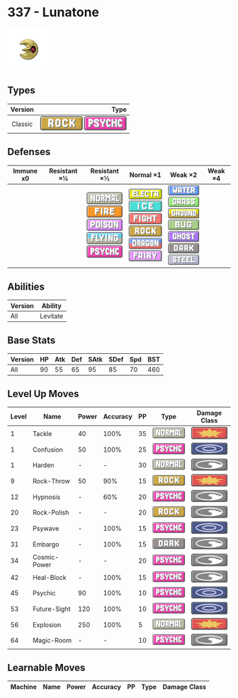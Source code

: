 # 337 - Lunatone

![lunatone](../img/pokemon/337.png)

## Types

| Version | Type                                                                |
| :-----: | ------------------------------------------------------------------: |
| Classic | ![rock](../img/types/rock.png) ![psychic](../img/types/psychic.png) |

## Defenses

| Immune x0 | Resistant ×¼ | Resistant ×½                                                                                                                                                                                 | Normal ×1                                                                                                                                                                                                                         | Weak ×2                                                                                                                                                                                                                                                    | Weak ×4 |
| --------- | ------------ | -------------------------------------------------------------------------------------------------------------------------------------------------------------------------------------------- | --------------------------------------------------------------------------------------------------------------------------------------------------------------------------------------------------------------------------------- | ---------------------------------------------------------------------------------------------------------------------------------------------------------------------------------------------------------------------------------------------------------- | ------- |
|           |              | ![normal](../img/types/normal.png)<br/>![fire](../img/types/fire.png)<br/>![poison](../img/types/poison.png)<br/>![flying](../img/types/flying.png)<br/>![psychic](../img/types/psychic.png) | ![electric](../img/types/electric.png)<br/>![ice](../img/types/ice.png)<br/>![fighting](../img/types/fighting.png)<br/>![rock](../img/types/rock.png)<br/>![dragon](../img/types/dragon.png)<br/>![fairy](../img/types/fairy.png) | ![water](../img/types/water.png)<br/>![grass](../img/types/grass.png)<br/>![ground](../img/types/ground.png)<br/>![bug](../img/types/bug.png)<br/>![ghost](../img/types/ghost.png)<br/>![dark](../img/types/dark.png)<br/>![steel](../img/types/steel.png) |         |

## Abilities

| Version | Ability  |
| ------- | -------- |
| All     | Levitate |

## Base Stats

| Version | HP | Atk | Def | SAtk | SDef | Spd | BST |
| ------- | -- | --- | --- | ---- | ---- | --- | --- |
| All     | 90 | 55  | 65  | 95   | 85   | 70  | 460 |

## Level Up Moves

| Level | Name         | Power | Accuracy | PP | Type                                 | Damage Class                           |
| ----- | ------------ | ----- | -------- | -- | ------------------------------------ | -------------------------------------- |
| 1     | Tackle       | 40    | 100%     | 35 | ![normal](../img/types/normal.png)   | ![physical](../img/types/physical.png) |
| 1     | Confusion    | 50    | 100%     | 25 | ![psychic](../img/types/psychic.png) | ![special](../img/types/special.png)   |
| 1     | Harden       | -     | -        | 30 | ![normal](../img/types/normal.png)   | ![status](../img/types/status.png)     |
| 9     | Rock-Throw   | 50    | 90%      | 15 | ![rock](../img/types/rock.png)       | ![physical](../img/types/physical.png) |
| 12    | Hypnosis     | -     | 60%      | 20 | ![psychic](../img/types/psychic.png) | ![status](../img/types/status.png)     |
| 20    | Rock-Polish  | -     | -        | 20 | ![rock](../img/types/rock.png)       | ![status](../img/types/status.png)     |
| 23    | Psywave      | -     | 100%     | 15 | ![psychic](../img/types/psychic.png) | ![special](../img/types/special.png)   |
| 31    | Embargo      | -     | 100%     | 15 | ![dark](../img/types/dark.png)       | ![status](../img/types/status.png)     |
| 34    | Cosmic-Power | -     | -        | 20 | ![psychic](../img/types/psychic.png) | ![status](../img/types/status.png)     |
| 42    | Heal-Block   | -     | 100%     | 15 | ![psychic](../img/types/psychic.png) | ![status](../img/types/status.png)     |
| 45    | Psychic      | 90    | 100%     | 10 | ![psychic](../img/types/psychic.png) | ![special](../img/types/special.png)   |
| 53    | Future-Sight | 120   | 100%     | 10 | ![psychic](../img/types/psychic.png) | ![special](../img/types/special.png)   |
| 56    | Explosion    | 250   | 100%     | 5  | ![normal](../img/types/normal.png)   | ![physical](../img/types/physical.png) |
| 64    | Magic-Room   | -     | -        | 10 | ![psychic](../img/types/psychic.png) | ![status](../img/types/status.png)     |

## Learnable Moves

| Machine | Name | Power | Accuracy | PP | Type | Damage Class |
| ------- | ---- | ----- | -------- | -- | ---- | ------------ |